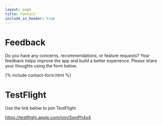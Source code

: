 ```yaml
---
layout: page
title: Contact
include_in_header: true
---
```



# Feedback

Do you have any concerns, recommendations, or feature requests? Your feedback helps improve the app and build a better experience. Please share your thoughts using the form below.

{% include contact-form.html %}


# TestFlight

Use the link below to join TestFlight

https://testflight.apple.com/join/SsmPh4x4